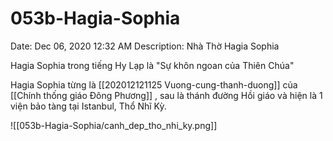 # 053b-Hagia-Sophia

Date: Dec 06, 2020 12:32 AM
Description: Nhà Thờ Hagia Sophia

Hagia Sophia trong tiếng Hy Lạp là "Sự khôn ngoan của Thiên Chúa"

Hagia Sophia từng là [[202012121125 Vuong-cung-thanh-duong]] của [[Chính thống giáo Đông Phương]] , sau là thánh đường Hồi giáo và hiện là 1 viện bảo tàng tại Istanbul, Thổ Nhĩ Kỳ. 

![[053b-Hagia-Sophia/canh_dep_tho_nhi_ky.png]]